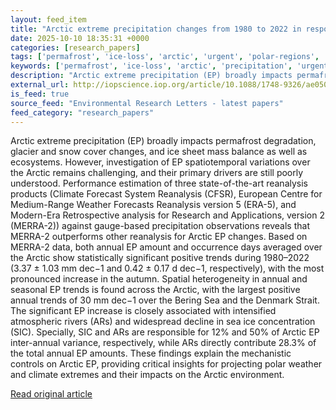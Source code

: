 ```yaml
---
layout: feed_item
title: "Arctic extreme precipitation changes from 1980 to 2022 in response to sea ice decline and enhanced atmospheric rivers"
date: 2025-10-10 18:35:31 +0000
categories: [research_papers]
tags: ['permafrost', 'ice-loss', 'arctic', 'urgent', 'polar-regions', 'glaciers']
keywords: ['permafrost', 'ice-loss', 'arctic', 'precipitation', 'urgent', 'polar-regions', 'extreme']
description: "Arctic extreme precipitation (EP) broadly impacts permafrost degradation, glacier and snow cover changes, and ice sheet mass balance as well as ecosystems"
external_url: http://iopscience.iop.org/article/10.1088/1748-9326/ae0504
is_feed: true
source_feed: "Environmental Research Letters - latest papers"
feed_category: "research_papers"
---
```


Arctic extreme precipitation (EP) broadly impacts permafrost degradation, glacier and snow cover changes, and ice sheet mass balance as well as ecosystems. However, investigation of EP spatiotemporal variations over the Arctic remains challenging, and their primary drivers are still poorly understood. Performance estimation of three state-of-the-art reanalysis products (Climate Forecast System Reanalysis (CFSR), European Centre for Medium-Range Weather Forecasts Reanalysis version 5 (ERA-5), and Modern-Era Retrospective analysis for Research and Applications, version 2 (MERRA-2)) against gauge-based precipitation observations reveals that MERRA-2 outperforms other reanalysis for Arctic EP changes. Based on MERRA-2 data, both annual EP amount and occurrence days averaged over the Arctic show statistically significant positive trends during 1980–2022 (3.37 ± 1.03 mm dec−1 and 0.42 ± 0.17 d dec−1, respectively), with the most pronounced increase in the autumn. Spatial heterogeneity in annual and seasonal EP trends is found across the Arctic, with the largest positive annual trends of 30 mm dec−1 over the Bering Sea and the Denmark Strait. The significant EP increase is closely associated with intensified atmospheric rivers (ARs) and widespread decline in sea ice concentration (SIC). Specially, SIC and ARs are responsible for 12% and 50% of Arctic EP inter-annual variance, respectively, while ARs directly contribute 28.3% of the total annual EP amounts. These findings explain the mechanistic controls on Arctic EP, providing critical insights for projecting polar weather and climate extremes and their impacts on the Arctic environment.

[Read original article](http://iopscience.iop.org/article/10.1088/1748-9326/ae0504)
